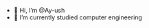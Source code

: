 - 👋 Hi, I’m @Ay-ush
- 🌱 I’m currently studied computer engineering


<!---
Ay-ush/Ay-ush is a ✨ special ✨ repository because its `README.md` (this file) appears on your GitHub profile.
You can click the Preview link to take a look at your changes.
--->

